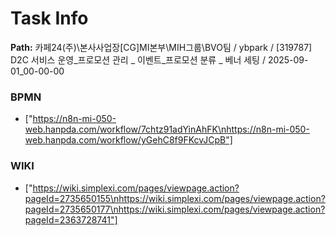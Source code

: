# Task Info

**Path:** 카페24(주)\본사사업장\[CG]MI본부\MIH그룹\BVO팀 / ybpark / [319787] D2C 서비스 운영_프로모션 관리 _ 이벤트_프로모션 분류 _ 베너 세팅 / 2025-09-01_00-00-00

### BPMN
- ["https://n8n-mi-050-web.hanpda.com/workflow/7chtz91adYinAhFK\nhttps://n8n-mi-050-web.hanpda.com/workflow/yGehC8f9FKcvJCpB"]

### WIKI
- ["https://wiki.simplexi.com/pages/viewpage.action?pageId=2735650155\nhttps://wiki.simplexi.com/pages/viewpage.action?pageId=2735650177\nhttps://wiki.simplexi.com/pages/viewpage.action?pageId=2363728741"]

